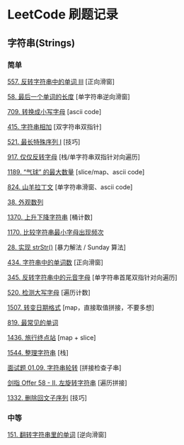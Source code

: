 # LeetCode 刷题记录

## 字符串(Strings)

### 简单

[557. 反转字符串中的单词 III](https://leetcode-cn.com/problems/reverse-words-in-a-string-iii/) [正向滑窗]

[58. 最后一个单词的长度](https://leetcode-cn.com/problems/length-of-last-word/) [单字符串逆向滑窗]

[709. 转换成小写字母](https://leetcode-cn.com/problems/to-lower-case/) [ascii code]

[415. 字符串相加](https://leetcode-cn.com/problems/add-strings/) [双字符串双指针]

[521. 最长特殊序列 Ⅰ](https://leetcode-cn.com/problems/longest-uncommon-subsequence-i/) [技巧]

[917. 仅仅反转字母](https://leetcode-cn.com/problems/reverse-only-letters/) [栈/单字符串双指针对向遍历]

[1189. “气球” 的最大数量](https://leetcode-cn.com/problems/maximum-number-of-balloons/) [slice/map、ascii code]

[824. 山羊拉丁文](https://leetcode-cn.com/problems/goat-latin/) [单字符串滑窗、ascii code]

[38. 外观数列](https://leetcode-cn.com/problems/count-and-say/)

[1370. 上升下降字符串](https://leetcode-cn.com/problems/increasing-decreasing-string/) [桶计数]

[1170. 比较字符串最小字母出现频次](https://leetcode-cn.com/problems/compare-strings-by-frequency-of-the-smallest-character/)

[28. 实现 strStr()](https://leetcode-cn.com/problems/implement-strstr/) [暴力解法 / Sunday 算法]

[434. 字符串中的单词数](https://leetcode-cn.com/problems/number-of-segments-in-a-string/) [正向滑窗]

[345. 反转字符串中的元音字母](https://leetcode-cn.com/problems/reverse-vowels-of-a-string/) [单字符串首尾双指针对向遍历]

[520. 检测大写字母](https://leetcode-cn.com/problems/detect-capital/) [遍历计数]

[1507. 转变日期格式](https://leetcode-cn.com/problems/reformat-date/) [map，直接取值拼接，不要多想]

[819. 最常见的单词](https://leetcode-cn.com/problems/most-common-word/)

[1436. 旅行终点站](https://leetcode-cn.com/problems/destination-city/) [map + slice]

[1544. 整理字符串](https://leetcode-cn.com/problems/make-the-string-great/) [栈]

[面试题 01.09. 字符串轮转](https://leetcode-cn.com/problems/string-rotation-lcci/) [拼接检查子串]

[剑指 Offer 58 - II. 左旋转字符串](https://leetcode-cn.com/problems/zuo-xuan-zhuan-zi-fu-chuan-lcof/) [遍历拼接]

[1332. 删除回文子序列](https://leetcode-cn.com/problems/remove-palindromic-subsequences/) [技巧]


### 中等

[151. 翻转字符串里的单词](https://leetcode-cn.com/problems/reverse-words-in-a-string/) [逆向滑窗]